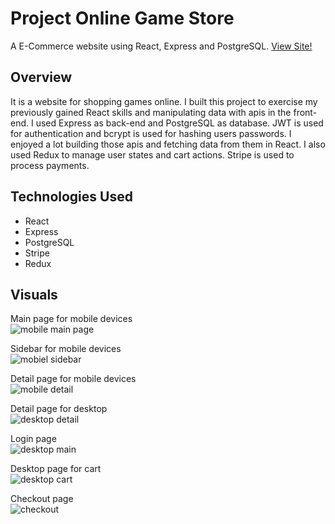 # Project Online Game Store
A E-Commerce website using React, Express and PostgreSQL. [View Site!](https://game-ecommerce-a5e9b.web.app/)

## Overview
It is a website for shopping games online. I built this project to exercise my previously gained React skills and manipulating data with apis in the front-end. I used Express as back-end and PostgreSQL as database. JWT is used for authentication and bcrypt is used for hashing users passwords. I enjoyed a lot building those apis and fetching data from them in React. I also used Redux to manage user states and cart actions. Stripe is used to process payments.

## Technologies Used
- React
- Express
- PostgreSQL
- Stripe
- Redux

## Visuals
Main page for mobile devices  
![mobile main page](/readMeImgs/mobile-game.png)

Sidebar for mobile devices  
![mobiel sidebar](/readMeImgs/mobile-sidebar-game.png)

Detail page for mobile devices  
![mobile detail](/readMeImgs//mobile-detail-game.png)

Detail page for desktop  
![desktop detail](/readMeImgs/detail-game.png)

Login page  
![desktop main](/readMeImgs/login-game.png)

Desktop page for cart  
![desktop cart](/readMeImgs/cart-game.png)

Checkout page  
![checkout](/readMeImgs/checkout-game.png)


